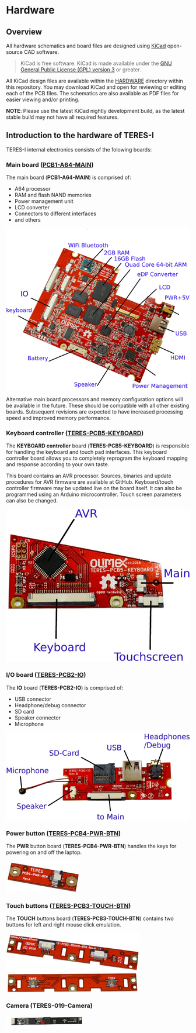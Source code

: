 # Hardware

## Overview

All hardware schematics and board files are designed using [KiCad](http://kicad-pcb.org) open-source CAD software.

> KiCad is free software. KiCad is made available under the [GNU General Public License (GPL) version 3](https://www.gnu.org/licenses/gpl-3.0.en.html) or greater.

All KiCad design files are available within the [HARDWARE](HARDWARE) directory within this repository.
You may download KiCad and open for reviewing or editing each of the PCB files.
The schematics are also available as PDF files for easier viewing and/or printing.

**NOTE**: Please use the latest KiCad nightly development build, as the latest stable build may not have all required features.

## Introduction to the hardware of TERES-I

TERES-I internal electronics consists of the folowing boards:

### Main board ([PCB1-A64-MAIN](A64-TERES/TERES-PCB1-A64-MAIN))

The main board (**PCB1-A64-MAIN**) is comprised of:

* A64 processor
* RAM and flash NAND memories
* Power management unit
* LCD converter
* Connectors to different interfaces
* and others

![Main Board with Labels](../doc/images/TERES-I/hardware/PCB-A64-MAIN-labeled.jpg "Main Board with Labels")

Alternative main board processors and memory configuration options will be available in the future.
These should be compatible with all other existing boards.
Subsequent revisions are expected to have increased processing speed and improved memory performance.

### Keyboard controller ([TERES-PCB5-KEYBOARD](A64-TERES/TERES-PCB5-KEYBOARD))

The **KEYBOARD controller** board (**TERES-PCB5-KEYBOARD**) is responsible for handling the keyboard and touch pad interfaces.
This keyboard controller board allows you to completely reprogram the keyboard mapping and response according to your own taste.

This board contains an AVR processor.
Sources, binaries and update procedures for AVR firmware are available at GitHub.
Keyboard/touch controller firmware may be updated live on the board itself.
It can also be programmed using an Arduino microcontroller.
Touch screen parameters can also be changed.

![Keyboard PCB with Labels](../doc/images/TERES-I/hardware/TERES-PCB5-KEYBOARD-labeled.jpg "Keyboard PCB with Labels")

### I/O board ([TERES-PCB2-IO](A64-TERES/TERES-PCB2-IO))

The **IO** board (**TERES-PCB2-IO**) is comprised of:

- USB connector
- Headphone/debug connector
- SD card
- Speaker connector
- Microphone

![Power Button PCB with Labels](../doc/images/TERES-I/hardware/TERES-PCB2-IO-labeled.jpg "Power Button PCB with Labels")

### Power button ([TERES-PCB4-PWR-BTN](A64-TERES/TERES-PCB4-PWR-BTN))

The **PWR** button board (**TERES-PCB4-PWR-BTN**) handles the keys for powering on and off the laptop.

![Power Button PCB](../doc/images/TERES-I/hardware/076.jpg "Power Button PCB")

### Touch buttons ([TERES-PCB3-TOUCH-BTN](A64-TERES/TERES-PCB3-TOUCH-BTN))

The **TOUCH** buttons board (**TERES-PCB3-TOUCH-BTN**) contains two buttons for left and right mouse click emulation.

![Touch Button PCB - Front](../doc/images/TERES-I/hardware/066.jpg "Touch Button PCB - Front")
![Touch Button PCB - Rear](../doc/images/TERES-I/hardware/065.jpg "Touch Button PCB - Rear")

### Camera (TERES-019-Camera)

![Camera PCB](../doc/images/TERES-I/hardware/035.jpg "Camera PCB")
